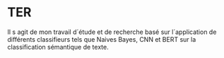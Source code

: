 # TER
Il s agit de mon travail d´étude et de recherche basé sur l´application de différents classifieurs tels que Naives Bayes, CNN et BERT sur la classification sémantique de texte.

